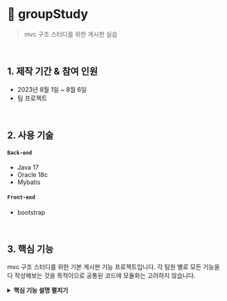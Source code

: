 # :pushpin: groupStudy
> mvc 구조 스터디를 위한 게시판 실습 


</br>

## 1. 제작 기간 & 참여 인원
- 2023년 8월 1일 ~ 8월 6일
- 팀 프로젝트

</br>

## 2. 사용 기술
#### `Back-end`
  - Java 17
  - Oracle 18c
  - Mybatis
    
#### `Front-end`
  - bootstrap
  

</br>

## 3. 핵심 기능
mvc 구조 스터디를 위한 기본 게시판 기능 프로젝트입니다.
각 팀원 별로 모든 기능을 다 작성해보는 것을 목적이으로 
공통된 코드에 모듈화는 고려하지 않습니다.
<details>
<summary><b>핵심 기능 설명 펼치기</b></summary>
<div markdown="1">
### 4.1. 전체 흐름
![](https://zuminternet.github.io/images/portal/post/2019-04-22-ZUM-Pilot-integer/flow1.png)
### 4.3. Controller

![](https://zuminternet.github.io/images/portal/post/2019-04-22-ZUM-Pilot-integer/flow_controller.png)

- **요청 처리** :pushpin: [코드 확인](https://github.com/Integerous/goQuality/blob/b2c5e60761b6308f14eebe98ccdb1949de6c4b99/src/main/java/goQuality/integerous/controller/PostRestController.java#L55)
  - Controller에서는 요청을 화면단에서 넘어온 요청을 받고, Service 계층에 로직 처리를 위임합니다.

- **결과 응답** :pushpin: [코드 확인]()
  - Service 계층에서 넘어온 로직 처리 결과(메세지)를 화면단에 응답해줍니다.

### 4.4. Service

![](https://zuminternet.github.io/images/portal/post/2019-04-22-ZUM-Pilot-integer/flow_service1.png)

- **Http 프로토콜 추가 및 trim()** :pushpin: [코드 확인]()
  - 사용자가 URL 입력 시 Http 프로토콜을 생략하거나 공백을 넣은 경우,  
  올바른 URL이 될 수 있도록 Http 프로토콜을 추가해주고, 공백을 제거해줍니다.





## 4. ERD 설계
![](https://zuminternet.github.io/images/portal/post/2019-04-22-ZUM-Pilot-integer/final_erd.png)



## 5. 핵심 트러블 슈팅


## 6. 회고 / 느낀점

